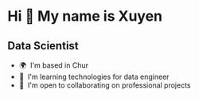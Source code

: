 Hi 👋 My name is Xuyen
======================

Data Scientist
--------------

* 🌍  I'm based in Chur
* 🧠  I'm learning technologies for data engineer
* 🤝  I'm open to collaborating on professional projects
